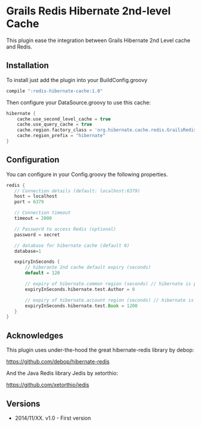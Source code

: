 Grails Redis Hibernate 2nd-level Cache
=====================================

This plugin ease the integration between Grails Hibernate 2nd Level cache and Redis.

## Installation

To install just add the plugin into your BuildConfig.groovy

```groovy
compile ":redis-hibernate-cache:1.0"
```

Then configure your DataSource.groovy to use this cache:

```groovy
hibernate {
    cache.use_second_level_cache = true
    cache.use_query_cache = true
    cache.region.factory_class = 'org.hibernate.cache.redis.GrailsRedisRegionFactory'
    cache.region_prefix = "hibernate"
}
```

## Configuration

You can configure in your Config.groovy the following properties.

```groovy
redis {
   // Connection details (default: localhost:6379)
   host = localhost
   port = 6379

   // Connection timeout
   timeout = 2000

   // Password to access Redis (optional)
   password = secret

   // database for hibernate cache (default 0)
   database=1

   expiryInSeconds {
       // hiberante 2nd cache default expiry (seconds)
       default = 120

       // expiry of hibernate.common region (seconds) // hibernate is prefix, region name is test.Author
       expiryInSeconds.hibernate.test.Author = 0

       // expiry of hibernate.account region (seconds) // hibernate is prefix, region name is test.Book
       expiryInSeconds.hibernate.test.Book = 1200
   }
}
```

## Acknowledges
This plugin uses under-the-hood the great hibernate-redis library by debop:

https://github.com/debop/hibernate-redis

And the Java Redis library Jedis by xetorthio:

https://github.com/xetorthio/jedis

## Versions
- 2014/11/XX. v1.0 - First version
